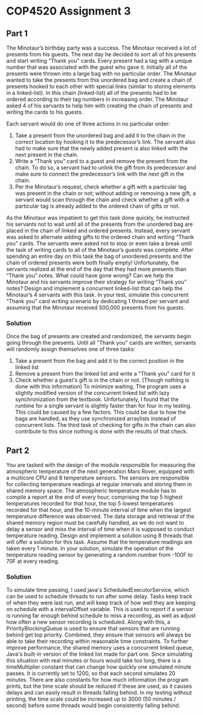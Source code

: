 # COP4520 Assignment 3
## Part 1
The Minotaur’s birthday party was a success. The Minotaur received a lot of presents from his guests. The next day he decided to sort all of his presents and start writing “Thank you” cards. Every present had a tag with a unique number that was associated with the guest who gave it. Initially all of the presents were thrown into a large bag with no particular order. The Minotaur wanted to take the presents from this unordered bag and create a chain of presents 
hooked to each other with special links (similar to storing elements in a linked-list). In this chain (linked-list) all of the presents had to be ordered according to their tag numbers in increasing order. The Minotaur asked 4 of his servants to help him with creating the chain of presents and writing the cards to his guests.

Each servant would do one of three actions in no particular order: 
1. Take a present from the unordered bag and add it to the chain in the correct location by hooking it to the predecessor’s link. The servant also had to make sure that the newly added present is also linked with the next present in the chain. 
2. Write a “Thank you” card to a guest and remove the present from the chain. To do so, a servant had to unlink the gift from its predecessor and make sure to connect the predecessor’s link with the next gift in the chain. 
3. Per the Minotaur’s request, check whether a gift with a particular tag was present in the chain or not; without adding or removing a new gift, a servant would scan through the chain and check whether a gift with a particular tag is already added to the ordered chain of gifts or not.

As the Minotaur was impatient to get this task done quickly, he instructed his servants not 
to wait until all of the presents from the unordered bag are placed in the chain of linked 
and ordered presents. Instead, every servant was asked to alternate adding gifts to the ordered 
chain and writing “Thank you” cards. The servants were asked not to stop or even take a 
break until the task of writing cards to all of the Minotaur’s guests was complete. After 
spending an entire day on this task the bag of unordered presents and the chain of ordered 
presents were both finally empty! Unfortunately, the servants realized at the end of the day 
that they had more presents than “Thank you” notes. What could have gone wrong? Can we help the
Minotaur and his servants improve their strategy for writing “Thank you” notes? Design
and implement a concurrent linked-list that can help the Minotaur’s 4 servants with this
task. In your test, simulate this concurrent “Thank you” card writing scenario by
dedicating 1 thread per servant and assuming that the Minotaur received 500,000
presents from his guests.

### Solution
Once the bag of presents are created and randomized, the servants begin going through the presents.
Until all "Thank you" cards are written, servants will randomly assign themselves one of three tasks:
1. Take a present from the bag and add it to the correct position in the linked list
2. Remove a present from the linked list and write a "Thank you" card for it
3. Check whether a guest's gift is in the chain or not. (Though nothing is done with this information)
To minimize waiting,
The program uses a slightly modified version of the concurrent linked list with lazy synchronization from the textbook.
Unfortunately, I found that the runtime for a single servant is slightly faster than for four in my testing. This could be caused by a few factors. This could be due to how the bags are handled, as they use synchronized arraylists instead of concurrent lists. The third task of checking for gifts in the chain can also contribute to this since nothing is done with the results of that check.


## Part 2
You are tasked with the design of the module responsible for measuring the atmospheric temperature of the next generation Mars Rover, equipped with a multicore CPU and 8 temperature sensors. The sensors are responsible for collecting temperature readings at regular intervals and storing them in shared memory space. The atmospheric temperature module has to compile a report at the end of every hour, comprising the top 5 highest temperatures recorded for that hour, the top 5 lowest temperatures recorded for that hour, and the 10-minute interval of time when the largest temperature difference was observed. The data storage and retrieval of the shared memory region must be carefully handled, as we do not want to delay a sensor and miss the interval of time when it is supposed to conduct temperature reading. Design and implement a solution using 8 threads that will offer a solution for this task. Assume that the temperature readings are taken every 1 minute. In your solution, simulate the operation of the temperature reading sensor by generating a random number from -100F to 70F at every reading.

### Solution
To simulate time passing, I used java's ScheduledExecutorService, which can be used to schedule threads to run after some delay. Tasks keep track of when they were last run, and will keep track of how well they are keeping on schedule with a intervalOffset variable. This is used to report if a sensor is running far enough behind schedule to miss a recording, as well as adjust how often a new sensor recording is scheduled. Along with this, a PriorityBlockingQueue is used to ensure that sensors that are running behind get top priority. Combined, they ensure that sensors will always be able to take their recording within reasonable time constraints. To further improve performance, the shared memory uses a concurrent linked queue, Java's built-in version of the linked list made for part one.
Since simulating this situation with real minutes or hours would take too long, there is a timeMultiplier constant that can change how quickly one simulated minute passes. It is currently set to 1200, so that each second simulates 20 minutes. There are also constants for how much information the program prints, but the time scale should be reduced if these are used, as it causes delays and can easily result in threads falling behind.
In my testing without printing, the time scale could be increased up to 3000 (50 minutes / second) before some threads would begin consistently falling behind.
